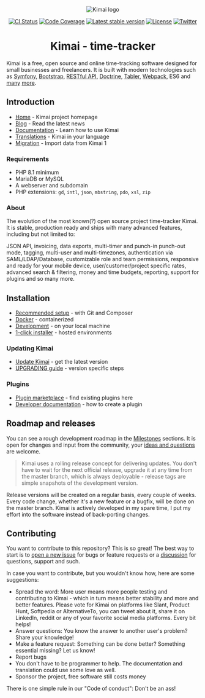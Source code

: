 <p align="center">
    <img src="https://raw.githubusercontent.com/kimai/images/master/repository-header.png" alt="Kimai logo">
</p>

<p align="center">
    <a href="https://github.com/kevinpapst/kimai2/actions"><img alt="CI Status" src="https://github.com/kevinpapst/kimai2/workflows/CI/badge.svg"></a>
    <a href="https://codecov.io/gh/kevinpapst/kimai2"><img alt="Code Coverage" src="https://codecov.io/gh/kevinpapst/kimai2/branch/master/graph/badge.svg"></a>
    <a href="https://packagist.org/packages/kevinpapst/kimai2"><img alt="Latest stable version" src="https://poser.pugx.org/kevinpapst/kimai2/v/stable"></a>
    <a href="https://packagist.org/packages/kevinpapst/kimai2"><img alt="License" src="https://poser.pugx.org/kevinpapst/kimai2/license"></a>
    <a href="https://twitter.com/kimai_org"><img alt="Twitter" src="https://img.shields.io/badge/follow-%40kimai__org-00acee"></a>
</p>

<h1 align="center">Kimai - time-tracker</h1>

Kimai is a free, open source and online time-tracking software designed for small businesses and freelancers. 
It is built with modern technologies such as [Symfony](https://github.com/symfony/symfony), [Bootstrap](https://github.com/twbs/bootstrap), 
[RESTful API](https://github.com/FriendsOfSymfony/FOSRestBundle), [Doctrine](https://github.com/doctrine/),
[Tabler](https://github.com/kevinpapst/TablerBundle/), [Webpack](https://github.com/webpack/webpack), ES6 and [many](composer.json) [more](package.json).

## Introduction

- [Home](https://www.kimai.org) - Kimai project homepage
- [Blog](https://www.kimai.org/blog/) - Read the latest news
- [Documentation](https://www.kimai.org/documentation/) - Learn how to use Kimai
- [Translations](https://hosted.weblate.org/projects/kimai/#languages) - Kimai in your language
- [Migration](https://www.kimai.org/documentation/migration-v1.html) - Import data from Kimai 1 

### Requirements

- PHP 8.1 minimum
- MariaDB or MySQL
- A webserver and subdomain
- PHP extensions: `gd`, `intl`, `json`, `mbstring`, `pdo`, `xsl`, `zip`

### About

The evolution of the most known(?) open source project time-tracker Kimai. It is stable, production ready and ships
with many advanced features, including but not limited to: 

JSON API, invoicing, data exports, multi-timer and punch-in punch-out mode, tagging, multi-user and multi-timezones, 
authentication via SAML/LDAP/Database, customizable role and team permissions, responsive and ready for your mobile device, 
user/customer/project specific rates, advanced search & filtering, money and time budgets, reporting, support for plugins 
and so many more.

## Installation

- [Recommended setup](https://www.kimai.org/documentation/installation.html#recommended-setup) - with Git and Composer
- [Docker](https://www.kimai.org/documentation/docker.html) - containerized
- [Development](https://www.kimai.org/documentation/installation.html#development-installation) - on your local machine 
- [1-click installer](https://www.kimai.org/documentation/installation.html#hosting-and-1-click-installations) - hosted environments 

### Updating Kimai

- [Update Kimai](https://www.kimai.org/documentation/updates.html) - get the latest version
- [UPGRADING guide](UPGRADING.md) - version specific steps

### Plugins

- [Plugin marketplace](https://www.kimai.org/store/) - find existing plugins here
- [Developer documentation](https://www.kimai.org/documentation/developers.html) - how to create a plugin

## Roadmap and releases

You can see a rough development roadmap in the [Milestones](https://github.com/kevinpapst/kimai2/milestones) sections.
It is open for changes and input from the community, your [ideas and questions](https://github.com/kevinpapst/kimai2/issues) are welcome.

> Kimai uses a rolling release concept for delivering updates.
> You don't have to wait for the next official release, upgrade it at any time from the master branch, 
> which is always deployable - release tags are simple snapshots of the development version.

Release versions will be created on a regular basis, every couple of weeks.
Every code change, whether it's a new feature or a bugfix, will be done on the master branch. 
Kimai is actively developed in my spare time, I put my effort into the software instead of back-porting changes.

## Contributing

You want to contribute to this repository? This is so great!
The best way to start is to [open a new issue](https://github.com/kevinpapst/kimai2/issues) for bugs or feature requests or a [discussion](https://github.com/kevinpapst/kimai2/discussions) for questions, support and such.

In case you want to contribute, but you wouldn't know how, here are some suggestions:

- Spread the word: More user means more people testing and contributing to Kimai - which in turn means better stability and more and better features. Please vote for Kimai on platforms like Slant, Product Hunt, Softpedia or AlternativeTo, you can tweet about it, share it on LinkedIn, reddit or any of your favorite social media platforms. Every bit helps!
- Answer questions: You know the answer to another user's problem? Share your knowledge!
- Make a feature request: Something can be done better? Something essential missing? Let us know!
- Report bugs
- You don't have to be programmer to help. The documentation and translation could use some love as well.
- Sponsor the project, free software still costs money

There is one simple rule in our "Code of conduct": Don't be an ass! 
